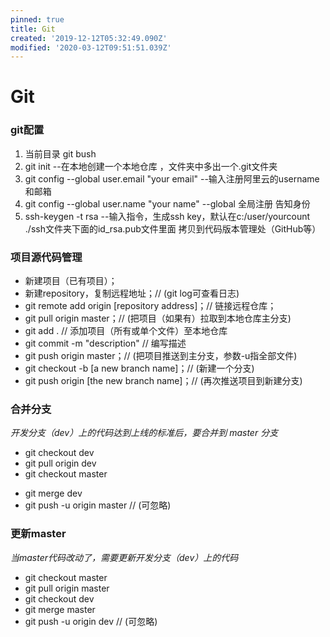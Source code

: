 ```yaml
---
pinned: true
title: Git
created: '2019-12-12T05:32:49.090Z'
modified: '2020-03-12T09:51:51.039Z'
---
```


# Git

### git配置
1. 当前目录 git bush
2. git init --在本地创建一个本地仓库 ，文件夹中多出一个.git文件夹
3. git config --global user.email "your email" --输入注册阿里云的username和邮箱
4. git config --global user.name "your name" --global 全局注册 告知身份
5. ssh-keygen -t rsa --输入指令，生成ssh key，默认在c:/user/yourcount ./ssh文件夹下面的id_rsa.pub文件里面 拷贝到代码版本管理处（GitHub等）

### 项目源代码管理
+ 新建项目（已有项目）；
+ 新建repository，复制远程地址；// (git log可查看日志)
+ git remote add origin [repository address]；// 链接远程仓库；
+ git pull origin master；// (把项目（如果有）拉取到本地仓库主分支)
+ git add . // 添加项目（所有或单个文件）至本地仓库
+ git commit -m "description" // 编写描述
+ git push origin master；// (把项目推送到主分支，参数-u指全部文件)
+ git checkout -b [a new branch name]；// (新建一个分支)
+ git push origin [the new branch name]；// (再次推送项目到新建分支)

### 合并分支
*开发分支（dev）上的代码达到上线的标准后，要合并到 master 分支*
+ git checkout dev 
+ git pull origin dev
+ git checkout master
- git merge dev
- git push -u origin master // (可忽略)

### 更新master
*当master代码改动了，需要更新开发分支（dev）上的代码*
- git checkout master
- git pull origin master
- git checkout dev
- git merge master
- git push -u origin dev // (可忽略)
